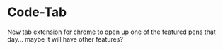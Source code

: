 # Code-Tab
New tab extension for chrome to open up one of the featured pens that day... maybe it will have other features?
